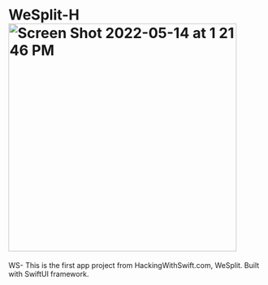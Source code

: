 # WeSplit-H<img width="449" alt="Screen Shot 2022-05-14 at 1 21 46 PM" src="https://user-images.githubusercontent.com/9011886/168443899-0afd9a30-d5ca-49d2-8705-6fd455eda02c.png">
WS-
This is the first app project from HackingWithSwift.com, WeSplit. Built with SwiftUI framework.

